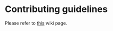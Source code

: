 # Contributing guidelines

Please refer to [this](https://github.com/syngit-org/syngit-provider-github/wiki#contribute-) wiki page.
